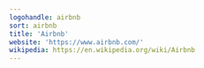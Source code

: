 ```yaml
---
logohandle: airbnb
sort: airbnb
title: 'Airbnb'
website: 'https://www.airbnb.com/'
wikipedia: https://en.wikipedia.org/wiki/Airbnb
---
```


